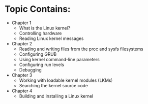# Topic Contains:
  - Chapter 1
    - What is the Linux kernel?
    - Controlling hardware
    - Reading Linux kernel messages
  - Chapter 2
    - Reading and writing files from the proc and sysfs filesystems  
    - Configuring GRUB
    - Using kernel command-line parameters
    - Configuring run levels
    - Debugging
  - Chapter 3
    - Working with loadable kernel modules (LKMs)
    - Searching the kernel source code
  - Chapter 4
    - Building and installing a Linux kernel
